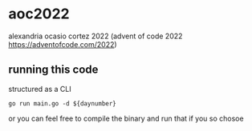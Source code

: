 # aoc2022

alexandria ocasio cortez 2022 (advent of code 2022 https://adventofcode.com/2022)

## running this code

structured as a CLI

```
go run main.go -d ${daynumber}
```

or you can feel free to compile the binary and run that if you so chosoe